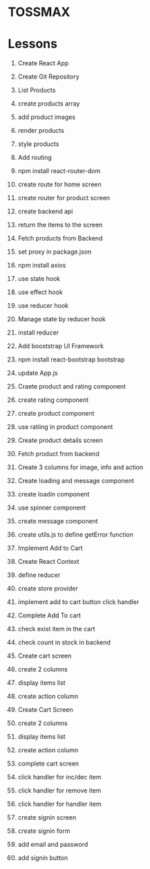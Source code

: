 # TOSSMAX

# Lessons

1. Create React App
2. Create Git Repository

3. List Products
4. create products array
5. add product images
6. render products
7. style products

8. Add routing
9. npm install react-router-dom
10. create route for home screen
11. create router for product screen

12. create backend api
13. return the items to the screen

14. Fetch products from Backend
15. set proxy in package.json
16. npm install axios
17. use state hook
18. use effect hook
19. use reducer hook

20. Manage state by reducer hook
21. install reducer

22. Add booststrap UI Framework
23. npm install react-bootstrap bootstrap
24. update App.js

25. Craete product and rating component
26. create rating component
27. create product component
28. use ratiing in product component

29. Create product details screen
30. Fetch product from backend
31. Create 3 columns for image, info and action

32. Create loading and message component
33. create loadin component
34. use spinner component
35. create message component
36. create utils.js to define getError function

37. Implement Add to Cart
38. Create React Context
39. define reducer
40. create store provider
41. implement add to cart button click handler

42. Complete Add To cart
43. check exist item in the cart
44. check count in stock in backend

45. Create cart screen
46. create 2 columns
47. display items list
48. create action column

49. Create Cart Screen
50. create 2 columns
51. display items list
52. create action column

53. complete cart screen
54. click handler for inc/dec item
55. click handler for remove item
56. click handler for handler item

57. create signin screen
58. create signin form
59. add email and password
60. add signin button
